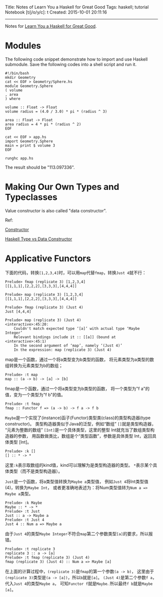 Title: Notes of Learn You a Haskell for Great Good
Tags: haskell; tutorial
Notebook [t/j/o/y/c]: t
Created: 2015-10-01 20:11:16

------

Notes for [Learn You a Haskell for Great Good](http://learnyouahaskell.com/).

# Modules

The following code snippet demonstrate how to import and use Haskell submodule.
Save the following codes into a shell script and run it.

    #!/bin/bash
    mkdir Geometry
    cat << EOF > Geometry/Sphere.hs
    module Geometry.Sphere
    ( volume
    , area
    ) where

    volume :: Float -> Float
    volume radius = (4.0 / 3.0) * pi * (radius ^ 3)

    area :: Float -> Float
    area radius = 4 * pi * (radius ^ 2)
    EOF

    cat << EOF > app.hs
    import Geometry.Sphere
    main = print $ volume 3
    EOF
    
    runghc app.hs

The result should be "113.097336".

# Making Our Own Types and Typeclasses

Value constructor is also called "data constructor".

Ref:

[Constructor](https://wiki.haskell.org/Constructor)

[Haskell Type vs Data Constructor](http://stackoverflow.com/questions/18204308/haskell-type-vs-data-constructor)

# Applicative Functors

下面的代码，转换`[1,2,3,4]`时，可以用`map`代替`fmap`，转换`Just 4`就不行：

    Prelude> fmap (replicate 3) [1,2,3,4]
    [[1,1,1],[2,2,2],[3,3,3],[4,4,4]]

    Prelude> map (replicate 3) [1,2,3,4]
    [[1,1,1],[2,2,2],[3,3,3],[4,4,4]]

    Prelude> fmap (replicate 3) (Just 4)
    Just [4,4,4]

    Prelude> map (replicate 3) (Just 4)
    <interactive>:45:20:
        Couldn't match expected type ‘[a]’ with actual type ‘Maybe Integer’
        Relevant bindings include it :: [[a]] (bound at <interactive>:45:1)
        In the second argument of ‘map’, namely ‘(Just 4)’
        In the expression: map (replicate 3) (Just 4)


map是一个函数，通过一个将a类型变为b类型的函数，
将元素类型为a类型的数组转换为元素类型为b的数组；

    Prelude> :t map
    map :: (a -> b) -> [a] -> [b]

fmap是一个函数，通过一个将a类型变为b类型的函数，
将一个类型为"f a"的值，变为一个类型为"f b"的值。

    Prelude> :t fmap
    fmap :: Functor f => (a -> b) -> f a -> f b

`Maybe`是一个实现了(instance)函子(Functor)类型类(class)的类型构造器(type constructor)。
类型构造器类似于Java的泛型，例如“数组” `[]`就是类型构造器，
“元素为整数的数组” `[Int]`是一个具体类型，这里的整型 Int就充当了数组类型构造器的参数，
用函数做类比，数组是个“类型函数”，参数是具体类型 Int，返回具体类型 [Int]。

    Prelude> :k []
    [] :: * -> *

这里`:k`表示取数组的kind值，kind可以理解为是类型构造器的类型。
`*`表示某个具体类型（而不是类型构造器）。

`Just`是一个函数，将a类型值转换为`Maybe a`类型值，
例如`Just 4`将Int类型值 (4)，转换为`Maybe Int`，
或者更准确地表述为：将Num类型值转为`Num a => Maybe a`类型。

    Prelude> :k Maybe
    Maybe :: * -> *
    Prelude> :t Just
    Just :: a -> Maybe a
    Prelude> :t Just 4
    Just 4 :: Num a => Maybe a

由于`Just 4`的类型`Maybe Integer`不符合`map`第二个参数类型`[a]`的要求，所以报错。

    Prelude> :t replicate 3
    replicate 3 :: a -> [a]
    Prelude> :t fmap (replicate 3) (Just 4)
    fmap (replicate 3) (Just 4) :: Num a => Maybe [a]

在上面的计算过程中，`(replicate 3)`是`fmap`的第一个参数`(a -> b)`，
这里由于`(replicate 3)`类型是`(a -> [a])`，所以`b`就是`[a]`。
`(Just 4)`是第二个参数`f a`，代入`Just 4`的类型`Maybe a`，
可知`Functor f`就是`Maybe`.
所以最终`f b`就是`Maybe [a]`。
